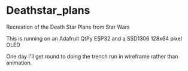 # Deathstar_plans
Recreation of the Death Star Plans from Star Wars

This is running on an Adafruit QtPy ESP32 and a SSD1306 128x64 pixel OLED

One day I'll get round to doing the trench run in wireframe rather than animation.
